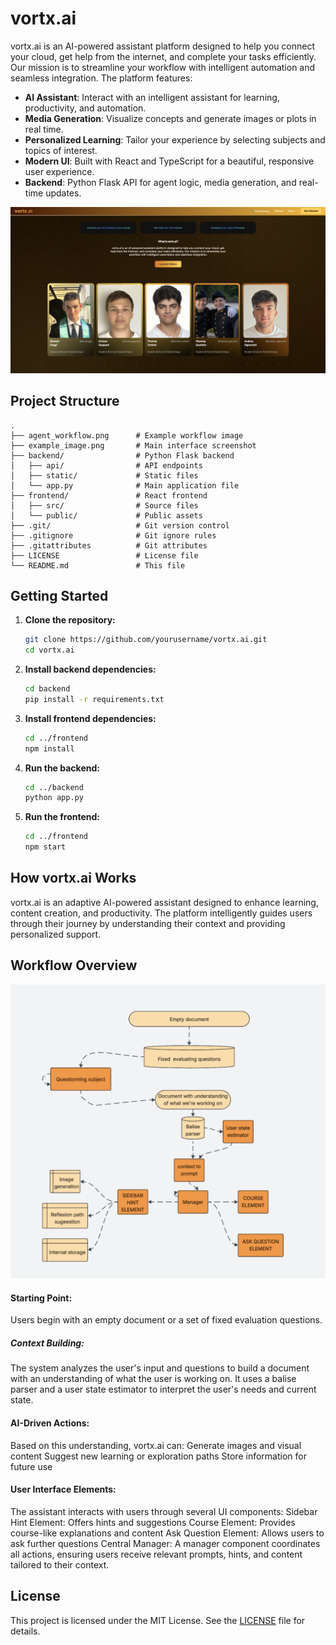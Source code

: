 # vortx.ai

vortx.ai is an AI-powered assistant platform designed to help you connect your cloud, get help from the internet, and complete your tasks efficiently. Our mission is to streamline your workflow with intelligent automation and seamless integration. The platform features:

- **AI Assistant**: Interact with an intelligent assistant for learning, productivity, and automation.
- **Media Generation**: Visualize concepts and generate images or plots in real time.
- **Personalized Learning**: Tailor your experience by selecting subjects and topics of interest.
- **Modern UI**: Built with React and TypeScript for a beautiful, responsive user experience.
- **Backend**: Python Flask API for agent logic, media generation, and real-time updates.

<img src="example_image.png" width="600" alt="Main Interface">

## Project Structure

```
.
├── agent_workflow.png      # Example workflow image
├── example_image.png       # Main interface screenshot
├── backend/                # Python Flask backend
│   ├── api/                # API endpoints
│   ├── static/             # Static files
│   └── app.py              # Main application file
├── frontend/               # React frontend
│   ├── src/                # Source files
│   └── public/             # Public assets
├── .git/                   # Git version control
├── .gitignore              # Git ignore rules
├── .gitattributes          # Git attributes
├── LICENSE                 # License file
└── README.md               # This file
```

## Getting Started

1. **Clone the repository:**
   ```bash
   git clone https://github.com/yourusername/vortx.ai.git
   cd vortx.ai
   ```
2. **Install backend dependencies:**
   ```bash
   cd backend
   pip install -r requirements.txt
   ```
3. **Install frontend dependencies:**
   ```bash
   cd ../frontend
   npm install
   ```
4. **Run the backend:**
   ```bash
   cd ../backend
   python app.py
   ```
5. **Run the frontend:**
   ```bash
   cd ../frontend
   npm start
   ```

## How vortx.ai Works

vortx.ai is an adaptive AI-powered assistant designed to enhance learning, content creation, and productivity. The platform intelligently guides users through their journey by understanding their context and providing personalized support.

## Workflow Overview

<img src="agent_workflow.png" width="600" alt="Main Interface">


#### Starting Point:
Users begin with an empty document or a set of fixed evaluation questions.


##### Context Building:
The system analyzes the user's input and questions to build a document with an understanding of what the user is working on. It uses a balise parser and a user state estimator to interpret the user's needs and current state.

#### AI-Driven Actions:
Based on this understanding, vortx.ai can:
Generate images and visual content
Suggest new learning or exploration paths
Store information for future use

#### User Interface Elements:
The assistant interacts with users through several UI components:
Sidebar Hint Element: Offers hints and suggestions
Course Element: Provides course-like explanations and content
Ask Question Element: Allows users to ask further questions
Central Manager:
A manager component coordinates all actions, ensuring users receive relevant prompts, hints, and content tailored to their context.

## License

This project is licensed under the MIT License. See the [LICENSE](LICENSE) file for details.
